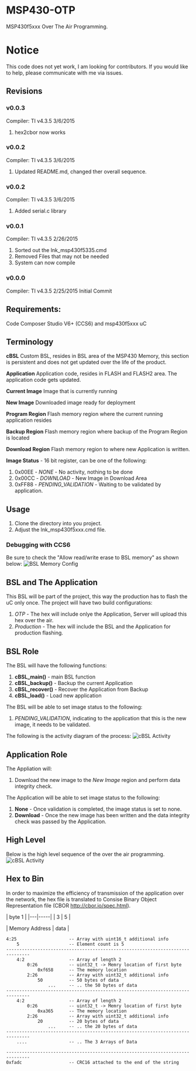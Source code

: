 # MSP430-OTP

MSP430f5xxx Over The Air Programming.

# Notice

This code does not yet work, I am looking for contributors.  If you would like to help, please communicate with me via issues.

## Revisions

### v0.0.3
Compiler: TI v4.3.5 3/6/2015

1. hex2cbor now works

### v0.0.2
Compiler: TI v4.3.5 3/6/2015

1. Updated README.md, changed ther overall sequence.


### v0.0.2
Compiler: TI v4.3.5 3/6/2015

1. Added serial.c library

### v0.0.1
Compiler: TI v4.3.5 2/26/2015

1. Sorted out the lnk_msp430f5335.cmd
2. Removed Files that may not be needed
3. System can now compile

### v0.0.0
Compiler: TI v4.3.5 2/25/2015
Initial Commit

## Requirements:

Code Composer Studio V6+ (CCS6) and msp430f5xxx uC

## Terminology

**cBSL** Custom BSL, resides in BSL area of the MSP430 Memory, this section is persistent and does not get updated over the life of the product.

**Application** Application code, resides in FLASH and FLASH2 area.  The application code gets updated.

**Current Image** Image that is currently running

**New Image** Downloaded image ready for deployment

**Program Region** Flash memory region where the current running application resides

**Backup Region** Flash memory region where backup of the Program Region is located

**Download Region** Flash memory region to where new Application is written.

**Image Status** - 16 bit register, can be one of the following:

1. 0x00EE - *NONE* - No activity, nothing to be done
2. 0x00CC - *DOWNLOAD* - New Image in Download Area
3. 0xFF88 - *PENDING_VALIDATION* - Waiting to be validated by application.

## Usage

1. Clone the directory into you project.
2. Adjust the lnk_msp430f5xxx.cmd file.

### Debugging with CCS6

Be sure to check the "Allow read/write erase to BSL memory" as shown below:
![BSL Memory Config](otp/uml/allow_read_write_erase_bsl.png)


## BSL and The Application

This BSL will be part of the project, this way the production has to flash the uC only once.  The project will have two build configurations:

1. *OTP* - The hex will include onlye the Application, Server will upload this hex over the air.
2. *Production* - The hex will include the BSL and the Application for production flashing.

## BSL Role

The BSL will have the following functions:

1. **cBSL_main()**    - main BSL function
2. **cBSL_backup()**  - Backup the current Application
3. **cBSL_recover()** - Recover the Application from Backup
4. **cBSL_load()**    - Load new application

The BSL will be able to set image status to the following:

1. *PENDING_VALIDATION*, indicating to the application that this is the new image, it needs to be validated.

The following is the activity diagram of the process:
![cBSL Activity](otp/uml/cBSL.png)

## Application Role

The Appliation will:

1. Download the new image to the *New Image* region and perform data integrity check.

The Application will be able to set image status to the following:

1. **None** - Once validation is completed, the image status is set to none.
2. **Download** - Once the new image has been written and the data integrity check was passed by the Application.

## High Level

Below is the high level sequence of the over the air programming.
![cBSL Activity](otp/uml/concept.png)

## Hex to Bin

In order to maximize the efficiency of transmission of the application over the network, the hex file is translated to Consise Binary Object Representation file (CBOR http://cbor.io/spec.html). 

| byte 1  |
|---|-----|
| 3 | 5   |


| Memory Address |  data |

```
4:25                    -- Array with uint16_t additional info
    5                   -- Element count is 5
-------------------------------------------------------------------------------
    4:2                 -- Array of length 2
        0:26            -- uint32_t -> Memry location of first byte
            0xf658      -- The memory location
        2:26            -- Array with uint32_t additional info
            50          -- 50 bytes of data
                ...     -- .. the 50 bytes of data
-------------------------------------------------------------------------------
    4:2                 -- Array of length 2
        0:26            -- uint32_t -> Memry location of first byte
            0xa365      -- The memory location
        2:26            -- Array with uint32_t additional info
            20          -- 20 bytes of data
                ...     -- .. the 20 bytes of data
-------------------------------------------------------------------------------
    ....                -- .. The 3 Arrays of Data

-------------------------------------------------------------------------------
0xfadc                  -- CRC16 attached to the end of the string 
```




